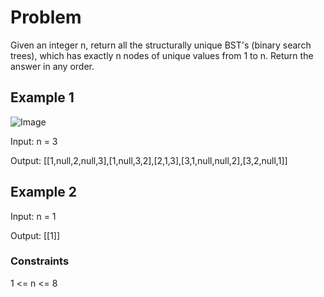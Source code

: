 # Problem

Given an integer n, return all the structurally unique BST's (binary search trees), which has exactly n nodes of unique values from 1 to n. Return the answer in any order.

## Example 1

![Image](https://assets.leetcode.com/uploads/2021/01/18/uniquebstn3.jpg)

Input: n = 3

Output: [[1,null,2,null,3],[1,null,3,2],[2,1,3],[3,1,null,null,2],[3,2,null,1]]

## Example 2

Input: n = 1

Output: [[1]]
 
### Constraints

1 <= n <= 8

